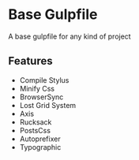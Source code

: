 # Base Gulpfile
A base gulpfile for any kind of project

## Features

* Compile Stylus
* Minify Css
* BrowserSync
* Lost Grid System
* Axis
* Rucksack
* PostsCss
* Autoprefixer
* Typographic
